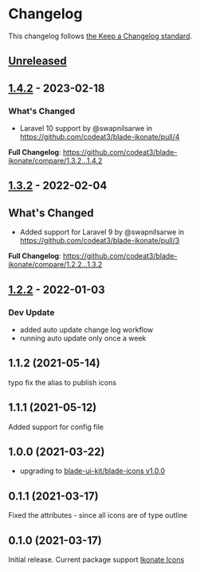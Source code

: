 # Changelog

This changelog follows [the Keep a Changelog standard](https://keepachangelog.com).

## [Unreleased](https://github.com/codeat3/blade-ikonate/compare/1.4.2...HEAD)

## [1.4.2](https://github.com/codeat3/blade-ikonate/compare/1.3.2...1.4.2) - 2023-02-18

### What's Changed

- Laravel 10 support by @swapnilsarwe in https://github.com/codeat3/blade-ikonate/pull/4

**Full Changelog**: https://github.com/codeat3/blade-ikonate/compare/1.3.2...1.4.2

## [1.3.2](https://github.com/codeat3/blade-ikonate/compare/1.2.2...1.3.2) - 2022-02-04

## What's Changed

- Added support for Laravel 9 by @swapnilsarwe in https://github.com/codeat3/blade-ikonate/pull/3

**Full Changelog**: https://github.com/codeat3/blade-ikonate/compare/1.2.2...1.3.2

## [1.2.2](https://github.com/codeat3/blade-ikonate/compare/1.1.2...1.2.2) - 2022-01-03

### Dev Update

- added auto update change log workflow
- running auto update only once a week

## 1.1.2 (2021-05-14)

typo fix the alias to publish icons

## 1.1.1 (2021-05-12)

Added support for config file

## 1.0.0 (2021-03-22)

- upgrading to [blade-ui-kit/blade-icons v1.0.0](https://github.com/blade-ui-kit/blade-icons/releases/tag/1.0.0)

## 0.1.1 (2021-03-17)

Fixed the attributes - since all icons are of type outline

## 0.1.0 (2021-03-17)

Initial release.
Current package support [Ikonate Icons](https://github.com/mikolajdobrucki/ikonate/releases/tag/v1.1.1)
